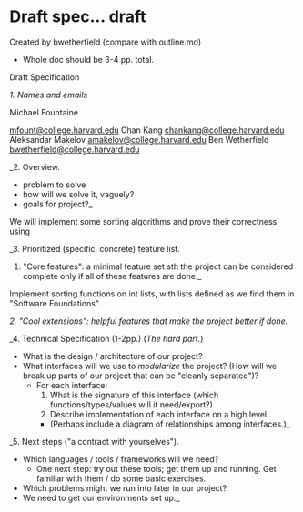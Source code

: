 # Draft spec... draft
Created by bwetherfield (compare with outline.md)

* Whole doc should be 3-4 pp. total.

Draft Specification

_1. Names and emails_

Michael Fountaine

mfount@college.harvard.edu
Chan Kang
chankang@college.harvard.edu
Aleksandar Makelov
amakelov@college.harvard.edu
Ben Wetherfield
bwetherfield@college.harvard.edu

_2. Overview.
  - problem to solve
  - how will we solve it, vaguely?
  - goals for project?_

We will implement some sorting algorithms and prove their correctness
using

_3. Prioritized (specific, concrete) feature list.
  1. "Core features": a minimal feature set sth the project can be considered
  complete only if all of these features are done._

  Implement sorting functions on int lists, with lists defined as we
  find them in "Software Foundations".
  
  _2. "Cool extensions": helpful features that make the project better
  if done._
  
_4. Technical Specification (1-2pp.) (*The hard part.*)
  - What is the design / architecture of our project?
  - What interfaces will we use to *modularize* the project?
    (How will we break up parts of our project that can be "cleanly
    separated")?
    - For each interface:
      1. What is the signature of this interface (which functions/types/values
        will it need/export?)
      2. Describe implementation of each interface on a high level.
	  - (Perhaps include a diagram of relationships among interfaces.)_
	  
_5. Next steps ("a contract with yourselves").
  - Which languages / tools / frameworks will we need?
    - One next step: try out these tools; get them up and running. Get
      familiar with them / do some basic exercises.
  - Which problems might we run into later in our project?
  - We need to get our environments set up._
